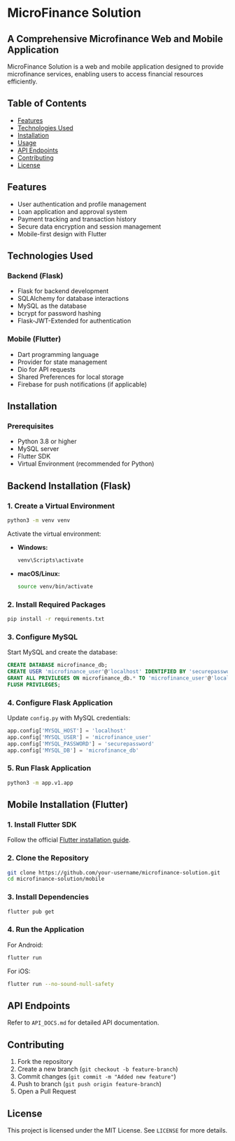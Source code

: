 # MicroFinance Solution
## A Comprehensive Microfinance Web and Mobile Application

MicroFinance Solution is a web and mobile application designed to provide microfinance services, enabling users to access financial resources efficiently.

## Table of Contents

- [Features](#features)
- [Technologies Used](#technologies-used)
- [Installation](#installation)
- [Usage](#usage)
- [API Endpoints](#api-endpoints)
- [Contributing](#contributing)
- [License](#license)

## Features

- User authentication and profile management
- Loan application and approval system
- Payment tracking and transaction history
- Secure data encryption and session management
- Mobile-first design with Flutter

## Technologies Used

### Backend (Flask)
- Flask for backend development
- SQLAlchemy for database interactions
- MySQL as the database
- bcrypt for password hashing
- Flask-JWT-Extended for authentication

### Mobile (Flutter)
- Dart programming language
- Provider for state management
- Dio for API requests
- Shared Preferences for local storage
- Firebase for push notifications (if applicable)

## Installation

### Prerequisites

- Python 3.8 or higher
- MySQL server
- Flutter SDK
- Virtual Environment (recommended for Python)

## Backend Installation (Flask)

### 1. Create a Virtual Environment

```sh
python3 -m venv venv
```

Activate the virtual environment:
- **Windows:**
  ```sh
  venv\Scripts\activate
  ```
- **macOS/Linux:**
  ```sh
  source venv/bin/activate
  ```

### 2. Install Required Packages

```sh
pip install -r requirements.txt
```

### 3. Configure MySQL

Start MySQL and create the database:

```sql
CREATE DATABASE microfinance_db;
CREATE USER 'microfinance_user'@'localhost' IDENTIFIED BY 'securepassword';
GRANT ALL PRIVILEGES ON microfinance_db.* TO 'microfinance_user'@'localhost';
FLUSH PRIVILEGES;
```

### 4. Configure Flask Application

Update `config.py` with MySQL credentials:

```python
app.config['MYSQL_HOST'] = 'localhost'
app.config['MYSQL_USER'] = 'microfinance_user'
app.config['MYSQL_PASSWORD'] = 'securepassword'
app.config['MYSQL_DB'] = 'microfinance_db'
```

### 5. Run Flask Application

```sh
python3 -m app.v1.app
```

## Mobile Installation (Flutter)

### 1. Install Flutter SDK
Follow the official [Flutter installation guide](https://flutter.dev/docs/get-started/install).

### 2. Clone the Repository

```sh
git clone https://github.com/your-username/microfinance-solution.git
cd microfinance-solution/mobile
```

### 3. Install Dependencies

```sh
flutter pub get
```

### 4. Run the Application

For Android:
```sh
flutter run
```

For iOS:
```sh
flutter run --no-sound-null-safety
```

## API Endpoints

Refer to `API_DOCS.md` for detailed API documentation.

## Contributing

1. Fork the repository
2. Create a new branch (`git checkout -b feature-branch`)
3. Commit changes (`git commit -m "Added new feature"`)
4. Push to branch (`git push origin feature-branch`)
5. Open a Pull Request

## License

This project is licensed under the MIT License. See `LICENSE` for more details.


